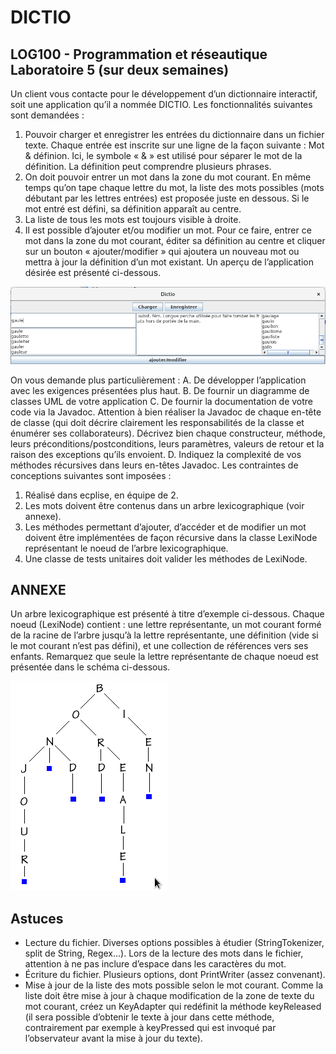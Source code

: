 # DICTIO
## LOG100 - Programmation et réseautique Laboratoire 5 (sur deux semaines)
Un client vous contacte pour le développement d’un dictionnaire interactif, soit une application qu’il a
nommée DICTIO. Les fonctionnalités suivantes sont demandées :
1. Pouvoir charger et enregistrer les entrées du dictionnaire dans un fichier texte. Chaque entrée
est inscrite sur une ligne de la façon suivante : Mot & définion. Ici, le symbole « & » est utilisé
pour séparer le mot de la définition. La définition peut comprendre plusieurs phrases.
2. On doit pouvoir entrer un mot dans la zone du mot courant. En même temps qu’on tape chaque
lettre du mot, la liste des mots possibles (mots débutant par les lettres entrées) est proposée juste
en dessous. Si le mot entré est défini, sa définition apparaît au centre.
3. La liste de tous les mots est toujours visible à droite.
4. Il est possible d’ajouter et/ou modifier un mot. Pour ce faire, entrer ce mot dans la zone du mot
courant, éditer sa définition au centre et cliquer sur un bouton « ajouter/modifier » qui ajoutera
un nouveau mot ou mettra à jour la définition d’un mot existant.
Un aperçu de l’application désirée est présenté ci-dessous.

![Alt text](img/preview.png)

On vous demande plus particulièrement :
A. De développer l’application avec les exigences présentées plus haut.
B. De fournir un diagramme de classes UML de votre application
C. De fournir la documentation de votre code via la Javadoc. Attention à bien réaliser la Javadoc de
chaque en-tête de classe (qui doit décrire clairement les responsabilités de la classe et énumérer ses
collaborateurs). Décrivez bien chaque constructeur, méthode, leurs préconditions/postconditions, leurs
paramètres, valeurs de retour et la raison des exceptions qu’ils envoient.
D. Indiquez la complexité de vos méthodes récursives dans leurs en-têtes Javadoc.
Les contraintes de conceptions suivantes sont imposées :
1. Réalisé dans ecplise, en équipe de 2.
2. Les mots doivent être contenus dans un arbre lexicographique (voir annexe).
3. Les méthodes permettant d’ajouter, d’accéder et de modifier un mot doivent être implémentées de
façon récursive dans la classe LexiNode représentant le noeud de l’arbre lexicographique.
4. Une classe de tests unitaires doit valider les méthodes de LexiNode.

## ANNEXE
Un arbre lexicographique est présenté à titre d’exemple ci-dessous.
Chaque noeud (LexiNode) contient : une lettre représentante, un mot courant formé de la racine de
l’arbre jusqu’à la lettre représentante, une définition (vide si le mot courant n’est pas défini), et une
collection de références vers ses enfants. Remarquez que seule la lettre représentante de chaque noeud
est présentée dans le schéma ci-dessous.

![Alt text](img/arbre_lexico.png)


## Astuces
- Lecture du fichier. Diverses options possibles à étudier (StringTokenizer, split de String, Regex...).
Lors de la lecture des mots dans le fichier, attention à ne pas inclure d’espace dans les caractères du
mot.
- Écriture du fichier. Plusieurs options, dont PrintWriter (assez convenant).
- Mise à jour de la liste des mots possible selon le mot courant. Comme la liste doit être mise à jour à
chaque modification de la zone de texte du mot courant, créez un KeyAdapter qui redéfinit la méthode
keyReleased (il sera possible d’obtenir le texte à jour dans cette méthode, contrairement par exemple à
keyPressed qui est invoqué par l’observateur avant la mise à jour du texte).
